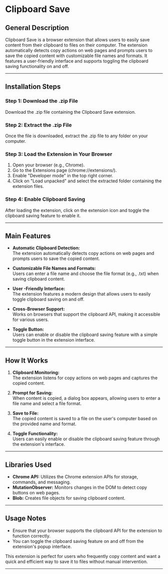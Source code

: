 # Clipboard Save

## General Description

Clipboard Save is a browser extension that allows users to easily save content from their clipboard to files on their computer. The extension automatically detects copy actions on web pages and prompts users to save the copied content with customizable file names and formats. It features a user-friendly interface and supports toggling the clipboard saving functionality on and off.

---

## Installation Steps

### Step 1: Download the .zip File
Download the .zip file containing the Clipboard Save extension.

### Step 2: Extract the .zip File
Once the file is downloaded, extract the .zip file to any folder on your computer.

### Step 3: Load the Extension in Your Browser
1. Open your browser (e.g., Chrome).
2. Go to the Extensions page (chrome://extensions/).
3. Enable "Developer mode" in the top right corner.
4. Click on "Load unpacked" and select the extracted folder containing the extension files.

### Step 4: Enable Clipboard Saving
After loading the extension, click on the extension icon and toggle the clipboard saving feature to enable it.

---

## Main Features

- **Automatic Clipboard Detection:**  
  The extension automatically detects copy actions on web pages and prompts users to save the copied content.

- **Customizable File Names and Formats:**  
  Users can enter a file name and choose the file format (e.g., .txt) when saving clipboard content.

- **User -Friendly Interface:**  
  The extension features a modern design that allows users to easily toggle clipboard saving on and off.

- **Cross-Browser Support:**  
  Works on browsers that support the clipboard API, making it accessible for various users.

- **Toggle Button:**  
  Users can enable or disable the clipboard saving feature with a simple toggle button in the extension interface.

---

## How It Works

1. **Clipboard Monitoring:**  
   The extension listens for copy actions on web pages and captures the copied content.

2. **Prompt for Saving:**  
   When content is copied, a dialog box appears, allowing users to enter a file name and select a file format.

3. **Save to File:**  
   The copied content is saved to a file on the user's computer based on the provided name and format.

4. **Toggle Functionality:**  
   Users can easily enable or disable the clipboard saving feature through the extension's interface.

---

## Libraries Used

- **Chrome API:** Utilizes the Chrome extension APIs for storage, commands, and messaging.
- **MutationObserver:** Monitors changes in the DOM to detect copy buttons on web pages.
- **Blob:** Creates file objects for saving clipboard content.

---

## Usage Notes

- Ensure that your browser supports the clipboard API for the extension to function correctly.
- You can toggle the clipboard saving feature on and off from the extension's popup interface.

This extension is perfect for users who frequently copy content and want a quick and efficient way to save it to files without manual intervention.

---

